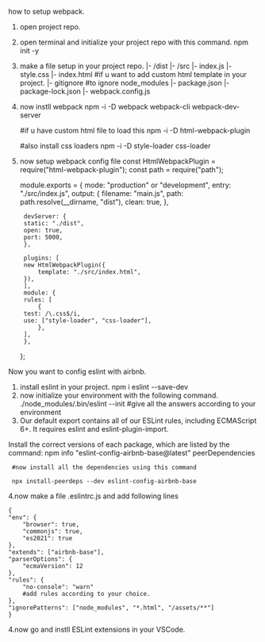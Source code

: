how to setup webpack.

1. open project repo.
2. open terminal and initialize your project repo with this command.
    npm init -y
3. make a file setup in your project repo.
    |- /dist
    |- /src
		|- index.js
		|- style.css
		|- index.html #if u want to add custom html template in your project.
    |- gitignore #to ignore node_modules
    |- package.json
    |- package-lock.json
    |- webpack.config.js
      
4. now instll webpack
    npm -i -D webpack webpack-cli webpack-dev-server
    
    #if u have custom html file to load this
    npm -i -D html-webpack-plugin
    
    #also install css loaders
    npm -i -D style-loader css-loader

5. now setup webpack config file
    const HtmlWebpackPlugin = require("html-webpack-plugin");
    const path = require("path");
    
    
    module.exports = {
		mode: "production" or "development",
		entry: "./src/index.js",
		output: {
		filename: "main.js",
		path: path.resolve(__dirname, "dist"),
		clean: true,
		},
		
		
		devServer: {
		static: "./dist",
		open: true,
		port: 5000,
		},
		
		plugins: [
		new HtmlWebpackPlugin({
			template: "./src/index.html",
		}),
		],
		module: {
		rules: [
			{
		test: /\.css$/i,
		use: ["style-loader", "css-loader"],
			},
		],
		},
    };

	     
Now you want to config eslint with airbnb.
1. install eslint in your project.
	npm i eslint --save-dev
2. now initialize your environment with the following command.
	./node_modules/.bin/eslint --init
	#give all the answers according to your environment
3. Our default export contains all of our ESLint rules, including ECMAScript 6+. It requires eslint and eslint-plugin-import.

Install the correct versions of each package, which are listed by the command:
	 npm info "eslint-config-airbnb-base@latest" peerDependencies

     #now install all the dependencies using this command

     npx install-peerdeps --dev eslint-config-airbnb-base

4.now make a file .eslintrc.js and add following lines
	
	{
	"env": {
		"browser": true,
		"commonjs": true,
		"es2021": true
	},
	"extends": ["airbnb-base"],
	"parserOptions": {
		"ecmaVersion": 12
	},
	"rules": {
		"no-console": "warn"
		#add rules according to your choice. 
	},
	"ignorePatterns": ["node_modules", "*.html", "/assets/**"]
	}

4.now go and instll ESLint extensions in your VSCode.
    

